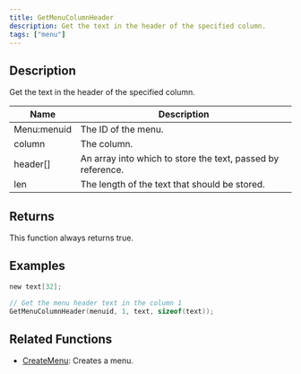 ```yaml
---
title: GetMenuColumnHeader
description: Get the text in the header of the specified column.
tags: ["menu"]
---
```


<VersionWarn version='omp v1.1.0.2612' />

## Description

Get the text in the header of the specified column.

| Name      | Description                                                       |
| --------- | ----------------------------------------------------------------- |
| Menu:menuid  | The ID of the menu.  |
| column | The column. |
| header[] | An array into which to store the text, passed by reference. |
| len | The length of the text that should be stored. |

## Returns

This function always returns true.

## Examples

```c
new text[32];

// Get the menu header text in the column 1
GetMenuColumnHeader(menuid, 1, text, sizeof(text));
```

## Related Functions

- [CreateMenu](CreateMenu): Creates a menu.
